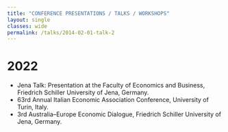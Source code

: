 ```yaml
---
title: "CONFERENCE PRESENTATIONS / TALKS / WORKSHOPS"
layout: single
classes: wide
permalink: /talks/2014-02-01-talk-2
---
```


# 2022
- Jena Talk: Presentation at the Faculty of Economics and Business, Friedrich Schiller University of Jena, Germany.
- 63rd Annual Italian Economic Association Conference, University of Turin, Italy.
- 3rd Australia–Europe Economic Dialogue, Friedrich Schiller University of Jena, Germany.




